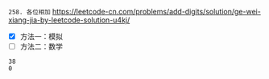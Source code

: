 
`258. 各位相加` https://leetcode-cn.com/problems/add-digits/solution/ge-wei-xiang-jia-by-leetcode-solution-u4kj/
- [x] 方法一：模拟
- [ ] 方法二：数学

```
38
0
```
